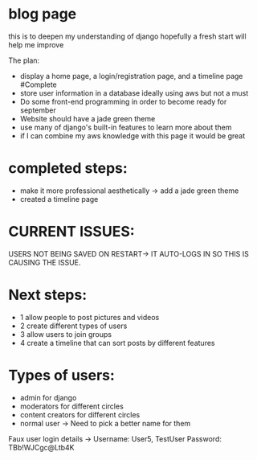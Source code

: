 # blog page
this is to deepen my understanding of django
hopefully a fresh start will help me improve

The plan:
* display a home page, a login/registration page, and a timeline page #Complete
* store user information in a database ideally using aws but not a must
* Do some front-end programming in order to become ready for september 
* Website should have a jade green theme
* use many of django's built-in features to learn more about them
* if I can combine my aws knowledge with this page it would be great

#   completed steps:
* make it more professional aesthetically -> add a jade green theme
* created a timeline page

# CURRENT ISSUES:
USERS NOT BEING SAVED ON RESTART-> IT AUTO-LOGS IN SO THIS IS CAUSING THE ISSUE.


# Next steps:
* 1 allow people to post pictures and videos
* 2 create different types of users
* 3 allow users to join groups 
* 4 create a timeline that can sort posts by different features


# Types of users:
* admin for django
* moderators for different circles
* content creators for different circles
* normal user -> Need to pick a better name for them


Faux user login details ->
Username: User5, TestUser
Password: TBb!WJCgc@Ltb4K